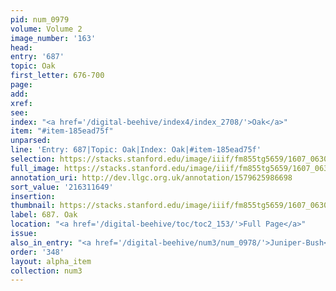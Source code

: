 ```yaml
---
pid: num_0979
volume: Volume 2
image_number: '163'
head:
entry: '687'
topic: Oak
first_letter: 676-700
page:
add:
xref:
see:
index: "<a href='/digital-beehive/index4/index_2708/'>Oak</a>"
item: "#item-185ead75f"
unparsed:
line: 'Entry: 687|Topic: Oak|Index: Oak|#item-185ead75f'
selection: https://stacks.stanford.edu/image/iiif/fm855tg5659/1607_0630/412,1649,2859,292/full/0/default.jpg
full_image: https://stacks.stanford.edu/image/iiif/fm855tg5659/1607_0630/full/full/0/default.jpg
annotation_uri: http://dev.llgc.org.uk/annotation/1579625986698
sort_value: '216311649'
insertion:
thumbnail: https://stacks.stanford.edu/image/iiif/fm855tg5659/1607_0630/412,1649,600,180/250,/0/default.jpg
label: 687. Oak
location: "<a href='/digital-beehive/toc/toc2_153/'>Full Page</a>"
issue:
also_in_entry: "<a href='/digital-beehive/num3/num_0978/'>Juniper-Bush</a>|<a href='/digital-beehive/num3/num_0980/'>Without</a>"
order: '348'
layout: alpha_item
collection: num3
---
```


